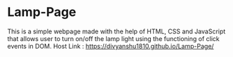 # Lamp-Page
This is a simple webpage made with the help of HTML, CSS and JavaScript that allows user to turn on/off the lamp light using the functioning of click events in DOM.
Host Link : https://divyanshu1810.github.io/Lamp-Page/
